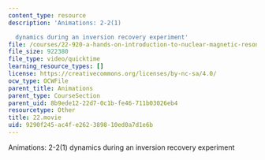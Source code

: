 ```yaml
---
content_type: resource
description: 'Animations: 2-2(1)

  dynamics during an inversion recovery experiment'
file: /courses/22-920-a-hands-on-introduction-to-nuclear-magnetic-resonance-january-iap-1997/9290f245ac4fe262389810ed0a7d1e6b_22.movie
file_size: 922380
file_type: video/quicktime
learning_resource_types: []
license: https://creativecommons.org/licenses/by-nc-sa/4.0/
ocw_type: OCWFile
parent_title: Animations
parent_type: CourseSection
parent_uid: 8b9ede12-22d7-0c1b-fe46-711b03026eb4
resourcetype: Other
title: 22.movie
uid: 9290f245-ac4f-e262-3898-10ed0a7d1e6b
---
```

Animations: 2-2(1)
dynamics during an inversion recovery experiment